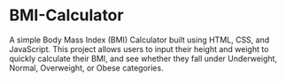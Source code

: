 # BMI-Calculator
A simple Body Mass Index (BMI) Calculator built using HTML, CSS, and JavaScript. This project allows users to input their height and weight to quickly calculate their BMI, and see whether they fall under Underweight, Normal, Overweight, or Obese categories.
